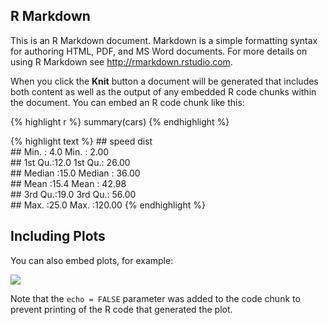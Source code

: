 R Markdown
----------

This is an R Markdown document. Markdown is a simple formatting syntax
for authoring HTML, PDF, and MS Word documents. For more details on
using R Markdown see
<a href="http://rmarkdown.rstudio.com" class="uri">http://rmarkdown.rstudio.com</a>.

When you click the **Knit** button a document will be generated that
includes both content as well as the output of any embedded R code
chunks within the document. You can embed an R code chunk like this:

{% highlight r %} summary(cars) {% endhighlight %}

{% highlight text %} \#\# speed dist  
\#\# Min. : 4.0 Min. : 2.00  
\#\# 1st Qu.:12.0 1st Qu.: 26.00  
\#\# Median :15.0 Median : 36.00  
\#\# Mean :15.4 Mean : 42.98  
\#\# 3rd Qu.:19.0 3rd Qu.: 56.00  
\#\# Max. :25.0 Max. :120.00 {% endhighlight %}

Including Plots
---------------

You can also embed plots, for example:

![](teste_post_with_rmarkdown_files/figure-markdown_strict/pressure-1.png)

Note that the `echo = FALSE` parameter was added to the code chunk to
prevent printing of the R code that generated the plot.
